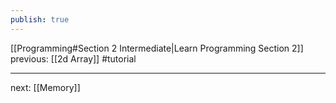 ```yaml
---
publish: true
---
```

[[Programming#Section 2 Intermediate|Learn Programming Section 2]]  previous: [[2d Array]]   #tutorial

---








next: [[Memory]] 
